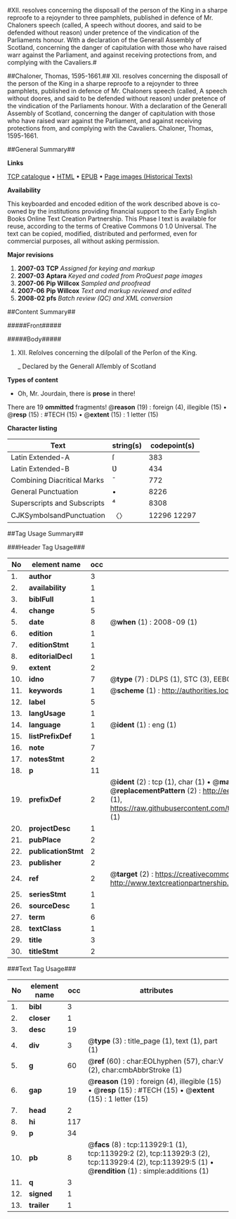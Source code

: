 #XII. resolves concerning the disposall of the person of the King in a sharpe reproofe to a rejoynder to three pamphlets, published in defence of Mr. Chaloners speech (called, A speech without doores, and said to be defended without reason) under pretence of the vindication of the Parliaments honour. With a declaration of the Generall Assembly of Scotland, concerning the danger of capitulation with those who have raised warr against the Parliament, and against receiving protections from, and complying with the Cavaliers.#

##Chaloner, Thomas, 1595-1661.##
XII. resolves concerning the disposall of the person of the King in a sharpe reproofe to a rejoynder to three pamphlets, published in defence of Mr. Chaloners speech (called, A speech without doores, and said to be defended without reason) under pretence of the vindication of the Parliaments honour. With a declaration of the Generall Assembly of Scotland, concerning the danger of capitulation with those who have raised warr against the Parliament, and against receiving protections from, and complying with the Cavaliers.
Chaloner, Thomas, 1595-1661.

##General Summary##

**Links**

[TCP catalogue](http://www.ota.ox.ac.uk/tcp/)  • 
[HTML](http://tei.it.ox.ac.uk/tcp/Texts-HTML/free/A78/A78520.html)  • 
[EPUB](http://tei.it.ox.ac.uk/tcp/Texts-EPUB/free/A78/A78520.epub) • 
[Page images (Historical Texts)](https://data.historicaltexts.jisc.ac.uk/view?pubId=eebo-99861784e&pageId=eebo-99861784e-113929-1)

**Availability**

This keyboarded and encoded edition of the
	       work described above is co-owned by the institutions
	       providing financial support to the Early English Books
	       Online Text Creation Partnership. This Phase I text is
	       available for reuse, according to the terms of Creative
	       Commons 0 1.0 Universal. The text can be copied,
	       modified, distributed and performed, even for
	       commercial purposes, all without asking permission.

**Major revisions**

1. __2007-03__ __TCP__ *Assigned for keying and markup*
1. __2007-03__ __Aptara__ *Keyed and coded from ProQuest page images*
1. __2007-06__ __Pip Willcox__ *Sampled and proofread*
1. __2007-06__ __Pip Willcox__ *Text and markup reviewed and edited*
1. __2008-02__ __pfs__ *Batch review (QC) and XML conversion*

##Content Summary##

#####Front#####

#####Body#####

1. XII. Reſolves concerning the diſpoſall of the
Perſon of the King.

    _ Declared by the Generall Aſſembly of Scotland

**Types of content**

  * Oh, Mr. Jourdain, there is **prose** in there!

There are 19 **ommitted** fragments! 
 @__reason__ (19) : foreign (4), illegible (15)  •  @__resp__ (15) : #TECH (15)  •  @__extent__ (15) : 1 letter (15)

**Character listing**


|Text|string(s)|codepoint(s)|
|---|---|---|
|Latin Extended-A|ſ|383|
|Latin Extended-B|Ʋ|434|
|Combining             Diacritical Marks|̄|772|
|General Punctuation|•|8226|
|Superscripts             and Subscripts|⁴|8308|
|CJKSymbolsandPunctuation|〈〉|12296 12297|

##Tag Usage Summary##

###Header Tag Usage###

|No|element name|occ|attributes|
|---|---|---|---|
|1.|__author__|3||
|2.|__availability__|1||
|3.|__biblFull__|1||
|4.|__change__|5||
|5.|__date__|8| @__when__ (1) : 2008-09 (1)|
|6.|__edition__|1||
|7.|__editionStmt__|1||
|8.|__editorialDecl__|1||
|9.|__extent__|2||
|10.|__idno__|7| @__type__ (7) : DLPS (1), STC (3), EEBO-CITATION (1), PROQUEST (1), VID (1)|
|11.|__keywords__|1| @__scheme__ (1) : http://authorities.loc.gov/ (1)|
|12.|__label__|5||
|13.|__langUsage__|1||
|14.|__language__|1| @__ident__ (1) : eng (1)|
|15.|__listPrefixDef__|1||
|16.|__note__|7||
|17.|__notesStmt__|2||
|18.|__p__|11||
|19.|__prefixDef__|2| @__ident__ (2) : tcp (1), char (1)  •  @__matchPattern__ (2) : ([0-9\-]+):([0-9IVX]+) (1), (.+) (1)  •  @__replacementPattern__ (2) : http://eebo.chadwyck.com/downloadtiff?vid=$1&page=$2 (1), https://raw.githubusercontent.com/textcreationpartnership/Texts/master/tcpchars.xml#$1 (1)|
|20.|__projectDesc__|1||
|21.|__pubPlace__|2||
|22.|__publicationStmt__|2||
|23.|__publisher__|2||
|24.|__ref__|2| @__target__ (2) : https://creativecommons.org/publicdomain/zero/1.0/ (1), http://www.textcreationpartnership.org/docs/. (1)|
|25.|__seriesStmt__|1||
|26.|__sourceDesc__|1||
|27.|__term__|6||
|28.|__textClass__|1||
|29.|__title__|3||
|30.|__titleStmt__|2||


###Text Tag Usage###

|No|element name|occ|attributes|
|---|---|---|---|
|1.|__bibl__|3||
|2.|__closer__|1||
|3.|__desc__|19||
|4.|__div__|3| @__type__ (3) : title_page (1), text (1), part (1)|
|5.|__g__|60| @__ref__ (60) : char:EOLhyphen (57), char:V (2), char:cmbAbbrStroke (1)|
|6.|__gap__|19| @__reason__ (19) : foreign (4), illegible (15)  •  @__resp__ (15) : #TECH (15)  •  @__extent__ (15) : 1 letter (15)|
|7.|__head__|2||
|8.|__hi__|117||
|9.|__p__|34||
|10.|__pb__|8| @__facs__ (8) : tcp:113929:1 (1), tcp:113929:2 (2), tcp:113929:3 (2), tcp:113929:4 (2), tcp:113929:5 (1)  •  @__rendition__ (1) : simple:additions (1)|
|11.|__q__|3||
|12.|__signed__|1||
|13.|__trailer__|1||
